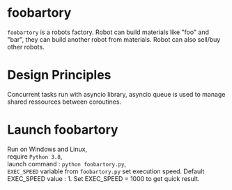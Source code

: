 # foobartory
`foobartory` is a robots factory. 
Robot can build materials like "foo" and "bar", they can build another robot from materials. 
Robot can also sell/buy other robots.

# Design Principles
Concurrent tasks run with asyncio library, asyncio queue is used to manage shared ressources between coroutines.

# Launch foobartory
Run on Windows and Linux, \
require `Python 3.8`, \
launch command : `python foobartory.py`, \
`EXEC_SPEED` variable from `foobartory.py` set execution speed. Default EXEC_SPEED value : 1. Set EXEC_SPEED = 1000 to get quick result.
